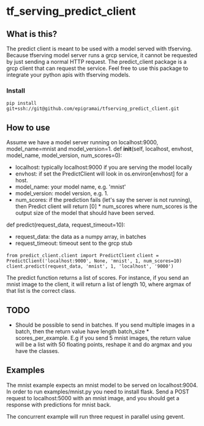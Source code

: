 # tf_serving_predict_client

## What is this?
The predict client is meant to be used with a model served with tfserving. Because tfserving model server runs a grcp service, it cannot
be requested by just sending a normal HTTP request. The predict_client package is a grcp client that can request the service.
Feel free to use this package to integrate your python apis with tfserving models.

### Install
`pip install git+ssh://git@github.com/epigramai/tfserving_predict_client.git`

## How to use
Assume we have a model server running on localhost:9000, model_name=mnist and model_version=1.
def __init__(self, localhost, envhost, model_name, model_version, num_scores=0):
 - localhost: typically localhost:9000 if you are serving the model locally
 - envhost: if set the PredictClient will look in os.environ[envhost] for a host.
 - model_name: your model name, e.g. 'mnist'
 - model_version: model version, e.g. 1.
 - num_scores: if the prediction fails (let's say the server is not running), then Predict client will return [0] * num_scores where num_scores is the output size of the model that should have been served.
 
def predict(request_data, request_timeout=10):
 - request_data: the data as a numpy array, in batches
 - request_timeout: timeout sent to the grcp stub
 
 `from predict_client.client import PredictClient`
 `client = PredictClient('localhost:9000', None, 'mnist', 1, num_scores=10)`
 `client.predict(request_data, 'mnist', 1, 'localhost', '9000')`
 
 The predict function returns a list of scores. For instance, if you send an mnist image to the client, it will return a list of length 10, where argmax of that list is the correct class.
 
 ## TODO
 - Should be possible to send in batches. If you send multiple images in a batch, then the return value have length batch_size * scores_per_example. E.g if you send 5 mnist images, the return value will be a list with 50 floating points, reshape it and do argmax and you have the classes.
 
## Examples
The mnist example expects an mnist model to be served on localhost:9004. In order to run examples/mnist.py you need to install flask.
Send a POST request to localhost:5000 with an mnist image, and you should get a response with predictions for mnist back.

The concurrent example will run three request in parallel using gevent.
 
